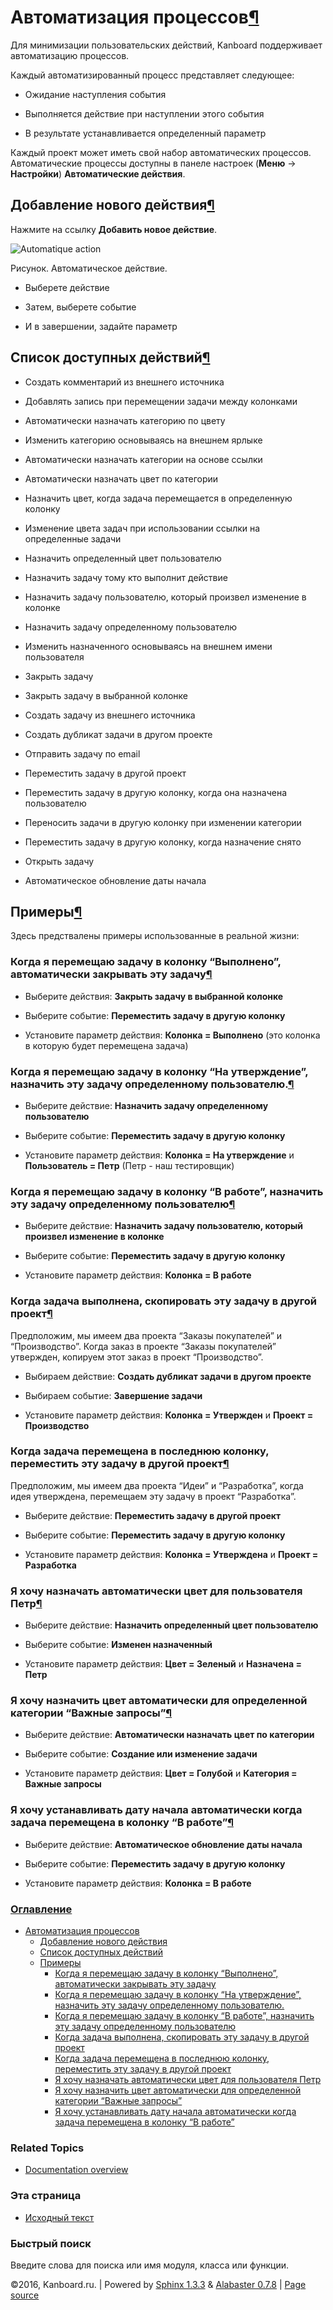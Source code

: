 Автоматизация процессов[¶](#automatic-actions "Ссылка на этот заголовок")
=========================================================================

Для минимизации пользовательских действий, Kanboard поддерживает
автоматизацию процессов.

Каждый автоматизированный процесс представляет следующее:

-   Ожидание наступления события

-   Выполняется действие при наступлении этого события

-   В результате устанавливается определенный параметр

Каждый проект может иметь свой набор автоматических процессов.
Автоматические процессы доступны в панеле настроек (**Меню** -\>
**Настройки**) **Автоматические действия**.

Добавление нового действия[¶](#add-a-new-action "Ссылка на этот заголовок")
---------------------------------------------------------------------------

Нажмите на ссылку **Добавить новое действие**.

![Automatique action](_images/automatic-action-creation.png)

Рисунок. Автоматическое действие.

-   Выберете действие

-   Затем, выберете событие

-   И в завершении, задайте параметр

Список доступных действий[¶](#list-of-available-actions "Ссылка на этот заголовок")
-----------------------------------------------------------------------------------

-   Создать комментарий из внешнего источника

-   Добавлять запись при перемещении задачи между колонками

-   Автоматически назначать категорию по цвету

-   Изменить категорию основываясь на внешнем ярлыке

-   Автоматически назначать категории на основе ссылки

-   Автоматически назначать цвет по категории

-   Назначить цвет, когда задача перемещается в определенную колонку

-   Изменение цвета задач при использовании ссылки на определенные
    задачи

-   Назначить определенный цвет пользователю

-   Назначить задачу тому кто выполнит действие

-   Назначить задачу пользователю, который произвел изменение в колонке

-   Назначить задачу определенному пользователю

-   Изменить назначенного основываясь на внешнем имени пользователя

-   Закрыть задачу

-   Закрыть задачу в выбранной колонке

-   Создать задачу из внешнего источника

-   Создать дубликат задачи в другом проекте

-   Отправить задачу по email

-   Переместить задачу в другой проект

-   Переместить задачу в другую колонку, когда она назначена
    пользователю

-   Переносить задачи в другую колонку при изменении категории

-   Переместить задачу в другую колонку, когда назначение снято

-   Открыть задачу

-   Автоматическое обновление даты начала

Примеры[¶](#examples "Ссылка на этот заголовок")
------------------------------------------------

Здесь предствалены примеры использованные в реальной жизни:

### Когда я перемещаю задачу в колонку “Выполнено”, автоматически закрывать эту задачу[¶](#when-i-move-a-task-to-the-column-done-automatically-close-this-task "Ссылка на этот заголовок")

-   Выберите действия: **Закрыть задачу в выбранной колонке**

-   Выберите событие: **Переместить задачу в другую колонку**

-   Установите параметр действия: **Колонка = Выполнено** (это колонка в
    которую будет перемещена задача)

### Когда я перемещаю задачу в колонку “На утверждение”, назначить эту задачу определенному пользователю.[¶](#when-i-move-a-task-to-the-column-to-be-validated-assign-this-task-to-a-specific-user "Ссылка на этот заголовок")

-   Выберите действие: **Назначить задачу определенному пользователю**

-   Выберите событие: **Переместить задачу в другую колонку**

-   Установите параметр действия: **Колонка = На утверждение** и
    **Пользователь = Петр** (Петр - наш тестировщик)

### Когда я перемещаю задачу в колонку “В работе”, назначить эту задачу определенному пользователю[¶](#when-i-move-a-task-to-the-column-work-in-progress-assign-this-task-to-the-current-user "Ссылка на этот заголовок")

-   Выберите действие: **Назначить задачу пользователю, который произвел
    изменение в колонке**

-   Выберите событие: **Переместить задачу в другую колонку**

-   Установите параметр действия: **Колонка = В работе**

### Когда задача выполнена, скопировать эту задачу в другой проект[¶](#when-a-task-is-completed-duplicate-this-task-to-another-project "Ссылка на этот заголовок")

Предположим, мы имеем два проекта “Заказы покупателей” и “Производство”.
Когда заказ в проекте “Заказы покупателей” утвержден, копируем этот
заказ в проект “Производство”.

-   Выбираем действие: **Создать дубликат задачи в другом проекте**

-   Выбираем событие: **Завершение задачи**

-   Установите параметр действия: **Колонка = Утвержден** и **Проект =
    Производство**

### Когда задача перемещена в последнюю колонку, переместить эту задачу в другой проект[¶](#when-a-task-is-moved-to-the-last-column-move-the-exact-same-task-to-another-project "Ссылка на этот заголовок")

Предположим, мы имеем два проекта “Идеи” и “Разработка”, когда идея
утверждена, перемещаем эту задачу в проект “Разработка”.

-   Выберите действие: **Переместить задачу в другой проект**

-   Выберите событие: **Переместить задачу в другую колонку**

-   Установите параметр действия: **Колонка = Утверждена** и **Проект =
    Разработка**

### Я хочу назначать автоматически цвет для пользователя Петр[¶](#i-want-to-assign-automatically-a-color-to-the-user-bob "Ссылка на этот заголовок")

-   Выберите действие: **Назначить определенный цвет пользователю**

-   Выберите событие: **Изменен назначенный**

-   Установите параметр действия: **Цвет = Зеленый** и **Назначена =
    Петр**

### Я хочу назначить цвет автоматически для определенной категории “Важные запросы”[¶](#i-want-to-assign-a-color-automatically-to-the-defined-category-feature-request "Ссылка на этот заголовок")

-   Выберите действие: **Автоматически назначать цвет по категории**

-   Выберите событие: **Создание или изменение задачи**

-   Установите параметр действия: **Цвет = Голубой** и **Категория =
    Важные запросы**

### Я хочу устанавливать дату начала автоматически когда задача перемещена в колонку “В работе”[¶](#i-want-to-set-the-start-date-automatically-when-the-task-is-moved-to-the-column-work-in-progress "Ссылка на этот заголовок")

-   Выберите действие: **Автоматическое обновление даты начала**

-   Выберите событие: **Переместить задачу в другую колонку**

-   Установите параметр действия: **Колонка = В работе**

### [Оглавление](index.html)

-   [Автоматизация процессов](#)
    -   [Добавление нового действия](#add-a-new-action)
    -   [Список доступных действий](#list-of-available-actions)
    -   [Примеры](#examples)
        -   [Когда я перемещаю задачу в колонку “Выполнено”,
            автоматически закрывать эту
            задачу](#when-i-move-a-task-to-the-column-done-automatically-close-this-task)
        -   [Когда я перемещаю задачу в колонку “На утверждение”,
            назначить эту задачу определенному
            пользователю.](#when-i-move-a-task-to-the-column-to-be-validated-assign-this-task-to-a-specific-user)
        -   [Когда я перемещаю задачу в колонку “В работе”, назначить
            эту задачу определенному
            пользователю](#when-i-move-a-task-to-the-column-work-in-progress-assign-this-task-to-the-current-user)
        -   [Когда задача выполнена, скопировать эту задачу в другой
            проект](#when-a-task-is-completed-duplicate-this-task-to-another-project)
        -   [Когда задача перемещена в последнюю колонку, переместить
            эту задачу в другой
            проект](#when-a-task-is-moved-to-the-last-column-move-the-exact-same-task-to-another-project)
        -   [Я хочу назначать автоматически цвет для пользователя
            Петр](#i-want-to-assign-automatically-a-color-to-the-user-bob)
        -   [Я хочу назначить цвет автоматически для определенной
            категории “Важные
            запросы”](#i-want-to-assign-a-color-automatically-to-the-defined-category-feature-request)
        -   [Я хочу устанавливать дату начала автоматически когда задача
            перемещена в колонку “В
            работе”](#i-want-to-set-the-start-date-automatically-when-the-task-is-moved-to-the-column-work-in-progress)

### Related Topics

-   [Documentation overview](index.html)

### Эта страница

-   [Исходный текст](_sources/automatic-actions.txt)

### Быстрый поиск

Введите слова для поиска или имя модуля, класса или функции.

©2016, Kanboard.ru. | Powered by [Sphinx 1.3.3](http://sphinx-doc.org/)
& [Alabaster 0.7.8](https://github.com/bitprophet/alabaster) | [Page
source](_sources/automatic-actions.txt)
